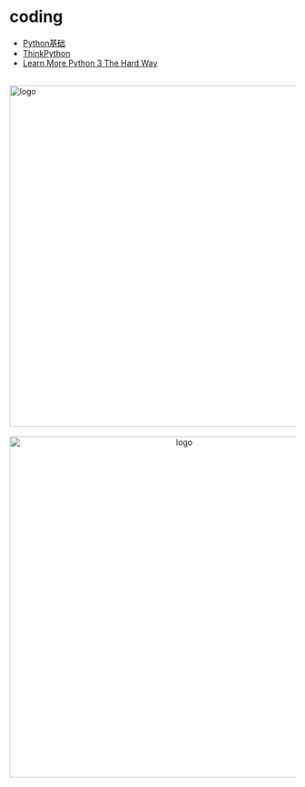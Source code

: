 # coding

- [Python基础](/coding/Python/python_base/README.md)
- [ThinkPython](/coding/Python/ThinkPython/README.md)
- [Learn More Python 3 The Hard Way](/coding/Python/Learn_More_Python_3_The_Hard_Way/README.md)

<br />
<img  src='/img/bjkb.PNG' width="600" alt="logo">
<br />
<br />
<div align="center">
<img  src='/img/01.jpeg' width="600" alt="logo" />
</div>
<br />
<br />
